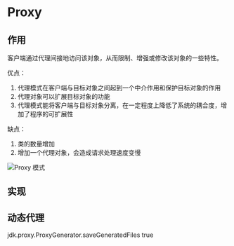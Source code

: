 # Proxy

## 作用

客户端通过代理间接地访问该对象，从而限制、增强或修改该对象的一些特性。

优点：
1. 代理模式在客户端与目标对象之间起到一个中介作用和保护目标对象的作用
2. 代理对象可以扩展目标对象的功能
3. 代理模式能将客户端与目标对象分离，在一定程度上降低了系统的耦合度，增加了程序的可扩展性

缺点：
1. 类的数量增加
2. 增加一个代理对象，会造成请求处理速度变慢

![Proxy 模式](https://gitee.com/binggouxsm/JAVA-Reference/raw/master/%E8%AE%BE%E8%AE%A1%E6%A8%A1%E5%BC%8F/pics/Proxy.png)

## 实现




## 动态代理
jdk.proxy.ProxyGenerator.saveGeneratedFiles true